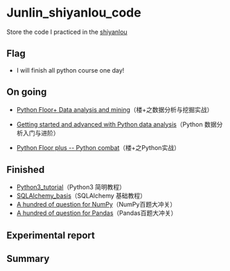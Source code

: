 # Junlin_shiyanlou_code
Store the code I practiced in the [shiyanlou](www.shiyanlou.com)

## Flag

- I will finish all python course one day!

## On going
- [Python Floor+ Data analysis and mining](https://www.shiyanlou.com/courses/1191)（楼+之数据分析与挖掘实战）

- [Getting started and advanced with Python data analysis](https://www.shiyanlou.com/courses/764)（Python 数据分析入门与进阶）

- [Python Floor plus -- Python combat](https://www.shiyanlou.com/courses/923)（楼+之Python实战）

## Finished

- [Python3_tutorial](https://www.shiyanlou.com/courses/596)（Python3 简明教程）
- [SQLAlchemy_basis](https://www.shiyanlou.com/courses/724)（SQLAlchemy 基础教程）
- [A hundred of question for NumPy](https://www.shiyanlou.com/courses/1090)（NumPy百题大冲关）
- [A hundred of question for Pandas](https://www.shiyanlou.com/courses/1091)（Pandas百题大冲关）

## Experimental report


## Summary

